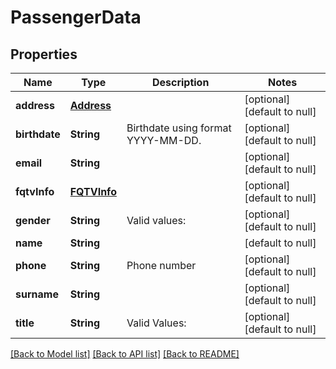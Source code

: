 # PassengerData
## Properties

| Name | Type | Description | Notes |
|------------ | ------------- | ------------- | -------------|
| **address** | [**Address**](Address.md) |  | [optional] [default to null] |
| **birthdate** | **String** | Birthdate using format YYYY-MM-DD. | [optional] [default to null] |
| **email** | **String** |  | [optional] [default to null] |
| **fqtvInfo** | [**FQTVInfo**](FQTVInfo.md) |  | [optional] [default to null] |
| **gender** | **String** | Valid values:  | [optional] [default to null] |
| **name** | **String** |  | [default to null] |
| **phone** | **String** | Phone number | [optional] [default to null] |
| **surname** | **String** |  | [optional] [default to null] |
| **title** | **String** | Valid Values:  | [optional] [default to null] |

[[Back to Model list]](../README.md#documentation-for-models) [[Back to API list]](../README.md#documentation-for-api-endpoints) [[Back to README]](../README.md)

